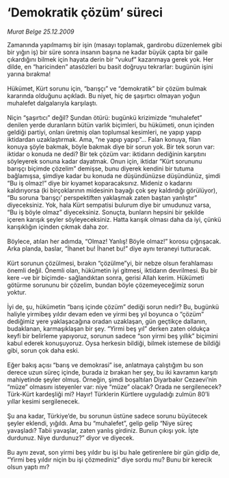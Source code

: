 # ‘Demokratik çözüm’ süreci

*Murat Belge 25.12.2009*

<div class="taraf_structure_2col_1zq">
<div class="margen_n">



 <p>Zamanında yapılmamış bir işin (masayı toplamak, gardırobu düzenlemek gibi bir yığın iş) bir süre sonra insanın başına ne kadar büyük çapta bir gaile çıkardığını bilmek için hayata derin bir “vukuf” kazanmaya gerek yok. Her dilde, en “haricinden” atasözleri bu basit doğruyu tekrarlar: bugünün işini yarına bırakma! <br/><br/>Hükümet, Kürt sorunu için, “barışçı” ve “demokratik” bir çözüm bulmak kararında olduğunu açıkladı. Bu niyet, hiç de şaşırtıcı olmayan yoğun muhalefet dalgalarıyla karşılaştı. <br/><br/>Niçin “şaşırtıcı” değil? Şundan ötürü: bugünkü krizimizde “muhalefet” denilen yerde duranların bütün varlık biçimleri, bu hükümeti, onun içinden geldiği partiyi, onları üretmiş olan toplumsal kesimleri, ne yapıp yapıp iktidardan uzaklaştırmak. Ama, “ne yapıp yapıp”... Falan konuya, filan konuya şöyle bakmak, böyle bakmak diye bir sorun yok. Bir tek sorun var: iktidar o konuda ne dedi? Bir tek çözüm var: iktidarın dediğinin karşıtını söyleyerek sonuna kadar dayatmak. Onun için, iktidar “Kürt sorununu barışçı biçimde çözelim” demişse, bunu diyerek kendini bir tutuma bağlamışsa, şimdiye kadar bu konuda ne düşündünüzse düşündünüz, şimdi “Bu iş olmaz!” diye bir kıyamet koparacaksınız. Mideniz o kadarını kaldırıyorsa (ki birçoklarının midesinin bayağı çok şey kaldırdığı görülüyor), “Bu soruna ‘barışçı’ perspektiften yaklaşmak zaten baştan yanlıştır” diyeceksiniz. Yok, hala Kürt sempatisi bulurum diye bir umudunuz varsa, “Bu iş böyle olmaz” diyeceksiniz. Sonuçta, bunların hepsini bir şekilde içeren karışık şeyler söyleyeceksiniz. Hatta karışık olması daha da iyi, çünkü karışıklığın içinden çıkmak daha zor. <br/><br/>Böylece, atılan her adımda, “Olmaz! Yanlış! Böyle olmaz!” korosu çığrışacak. Arka planda, baslar, “İhanet bu! İhanet bu!” diye aynı teraneyi tutturacak. <br/><br/>Kürt sorunun çözülmesi, bırakın “çözülme”yi, bir nebze olsun ferahlaması önemli değil. Önemli olan, hükümetin iyi gitmesi, iktidarın devrilmesi. Bu bir kere –ve bir biçimde- sağlandıktan sonra, gerisi Allah kerim. Hükümeti götürme sorununu bir çözelim, bundan böyle çözemeyeceğimiz sorun yoktur. <br/><br/>İyi de, şu, hükümetin “barış içinde çözüm” dediği sorun nedir? Bu, bugünkü haliyle yirmibeş yıldır devam eden ve yirmi beş yıl boyunca o “çözüm” dediğimiz yere yaklaşacağına oradan uzaklaşan, gün geçtikçe dallanın, budaklanan, karmaşıklaşan bir şey. “Yirmi beş yıl” derken zaten oldukça keyfi bir belirleme yapıyoruz, sorunun sadece “son yirmi beş yıllık” biçimini kabul ederek konuşuyoruz. Oysa herkesin bildiği, bilmek istemese de bildiği gibi, sorun çok daha eski. <br/><br/>Eğer bakış açısı “barış ve demokrasi” ise, anlatmaya çalıştığım bu son derece uzun süreç içinde, burada iz bırakan her şey, bu iki kavramın karşıtı mahiyetinde şeyler olmuş. Örneğin, şimdi boşaltılan Diyarbakır Cezaevi’nin “müze” olmasını isteyenler var: niye “müze” olacak? Orada ne sergilenecek? Türk-Kürt kardeşliği mi? Hayır! Türklerin Kürtlere uyguladığı zulmün 80’li yıllar kesimi sergilenecek. <br/><br/>Şu ana kadar, Türkiye’de, bu sorunun üstüne sadece sorunu büyütecek şeyler eklendi, yığıldı. Ama bu “muhalefet”, gelip gelip “Niye süreç yavaşladı? Tabii yavaşlar, zaten yanlış girdiniz. Bunun çıkışı yok. İşte durdunuz. Niye durdunuz?” diyor ve diyecek. <br/><br/>Bu aynı zevat, son yirmi beş yıldır bu işi bu hale getirenlere bir gün gidip de, “Yirmi beş yıldır niçin bu işi çözmediniz” diye sordu mu? Bunu bir kerecik olsun yaptı mı?</p>
<br/>
<br/>
<br/>



<br/>


<div id="taraf_not">
</div>

</div>


</div>
